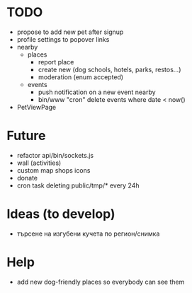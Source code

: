 TODO
======================
- propose to add new pet after signup
- profile settings to popover links
- nearby
    - places 
        - report place
        - create new (dog schools, hotels, parks, restos...)
        - moderation (enum accepted)
    - events
        - push notification on a new event nearby
        - bin/www "cron" delete events where date < now()
- PetViewPage

Future
======================
- refactor api/bin/sockets.js
- wall (activities)
- custom map shops icons
- donate
- cron task deleting public/tmp/* every 24h

Ideas (to develop)
======================
- търсене на изгубени кучета по регион/снимка

Help
======================
- add new dog-friendly places so everybody can see them
